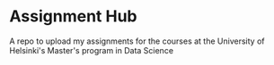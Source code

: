 # Assignment Hub

A repo to upload my assignments for the courses at the University of Helsinki's Master's program in Data Science
